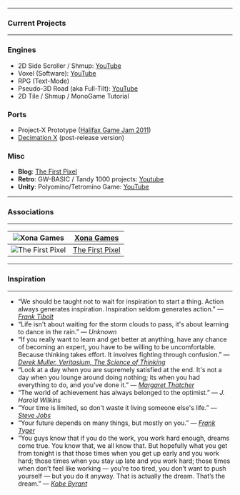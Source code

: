 ___
### Current Projects
___

### Engines
  - 2D Side Scroller / Shmup: [YouTube](https://www.youtube.com/playlist?list=PLjnbT4UISq0Y_7IAN_zUzxgZnfhXxo_0Q)
  - Voxel (Software): [YouTube](https://www.youtube.com/playlist?list=PLjnbT4UISq0bQF1g85tE9jTrKfEtdRYlY)
  - RPG (Text-Mode)
  - Pseudo-3D Road (aka Full-Tilt): [YouTube](https://www.youtube.com/playlist?list=PLjnbT4UISq0bnfd1RC3M4PgTgkmhlkikV)
  - 2D Tile / Shmup / MonoGame Tutorial

### Ports
  - Project-X Prototype ([Halifax Game Jam 2011](http://xona.com/2011/06/27.html))
  - [Decimation X](http://xona.com/games/decimationx/) (post-release version)

### Misc
  - **Blog**: [The First Pixel](http://thefirstpixel.com/)
  - **Retro**: GW-BASIC / Tandy 1000 projects: [Youtube](https://www.youtube.com/playlist?list=PLjnbT4UISq0bMjb81xFBIWOLhBKFCVkuB)
  - **Unity**: Polyomino/Tetromino Game: [YouTube](https://www.youtube.com/playlist?list=PLjnbT4UISq0aiCTUj4movS4tsn5QkuPSD)

___
### Associations
___

| ![Xona Games](http://thefirstpixel.com/wp-content/uploads/2022/01/xona_logo-64x64-1.png "Xona Games") | [Xona Games](http://xona.com/) | 
| --- | --- |
| ![The First Pixel](http://thefirstpixel.com/wp-content/uploads/2020/12/the_first_pixel_logo_64x64_black.png "The First Pixel") | [The First Pixel](http://thefirstpixel.com/) |

___
### Inspiration
___

- “We should be taught not to wait for inspiration to start a thing. Action always generates inspiration. Inspiration seldom generates action.” — [_Frank Tibolt_](https://www.goodreads.com/author/show/2085007.Frank_Tibolt)
- “Life isn't about waiting for the storm clouds to pass, it's about learning to dance in the rain.” — _Unknown_
- “If you really want to learn and get better at anything, have any chance of becoming an expert, you have to be willing to be uncomfortable. Because thinking takes effort. It involves fighting through confusion.” — [_Derek Muller, Veritasium, The Science of Thinking_](https://www.youtube.com/watch?v=UBVV8pch1dM&t=694s)
- “Look at a day when you are supremely satisfied at the end. It's not a day when you lounge around doing nothing; its when you had everything to do, and you've done it.” — [_Margaret Thatcher_](https://en.wikipedia.org/wiki/Margaret_Thatcher)
- “The world of achievement has always belonged to the optimist.” — _J. Harold Wilkins_
- “Your time is limited, so don't waste it living someone else's life.” — [_Steve Jobs_](https://www.youtube.com/results?search_query=steve+jobs+commencement+speech)
- “Your future depends on many things, but mostly on you.” — [_Frank Tyger_](https://www.franktyger.info/frank-tyger-in-his-own-words.htm)
- “You guys know that if you do the work, you work hard enough, dreams come true. You know that, we all know that. But hopefully what you get from tonight is that those times when you get up early and you work hard; those times when you stay up late and you work hard; those times when don’t feel like working — you’re too tired, you don’t want to push yourself — but you do it anyway. That is actually the dream. That’s the dream.” — [_Kobe Byrant_](https://www.youtube.com/watch?v=k2Qpl1Q3OkA&t=4m50s)
